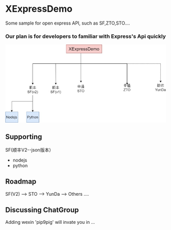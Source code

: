 
# XExpressDemo
Some sample for open express API, such as SF,ZTO,STO.... 

### Our plan is for developers to familiar with Express's Api quickly
![](https://github.com/sytpb/XExpressDemo/raw/master/images/plan.jpg)


Supporting
----
SF(顺丰V2--json版本）
* nodejs
* python


Roadmap 
----
SF(V2)  --> STO  -->  YunDa --> Others .... 


Discussing ChatGroup
----
Adding wexin 'pip9pig' will invate you in ... 
